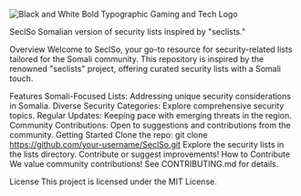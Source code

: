 

![Black and White Bold Typographic Gaming and Tech Logo](https://github.com/0x1h3r/SeclSo/assets/30873598/f0ba7e71-7e3b-49a9-ba0b-2fe156faeb56)

SeclSo
Somalian version of security lists inspired by "seclists."

Overview
Welcome to SeclSo, your go-to resource for security-related lists tailored for the Somali community. This repository is inspired by the renowned "seclists" project, offering curated security lists with a Somali touch.

Features
Somali-Focused Lists: Addressing unique security considerations in Somalia.
Diverse Security Categories: Explore comprehensive security topics.
Regular Updates: Keeping pace with emerging threats in the region.
Community Contributions: Open to suggestions and contributions from the community.
Getting Started
Clone the repo: git clone https://github.com/your-username/SeclSo.git
Explore the security lists in the lists directory.
Contribute or suggest improvements!
How to Contribute
We value community contributions! See CONTRIBUTING.md for details.

License
This project is licensed under the MIT License.

